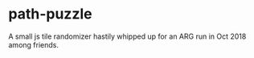 # path-puzzle
A small js tile randomizer hastily whipped up for an ARG run in Oct 2018 among friends.
